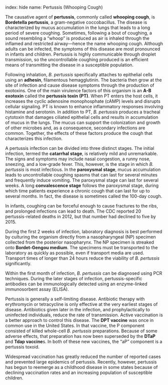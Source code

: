 index: hide
name: Pertussis (Whooping Cough)

The causative agent of  **pertussis**, commonly called  **whooping cough**, is  **Bordetella pertussis**, a gram-negative coccobacillus. The disease is characterized by mucus accumulation in the lungs that leads to a long period of severe coughing. Sometimes, following a bout of coughing, a sound resembling a “whoop” is produced as air is inhaled through the inflamed and restricted airway—hence the name whooping cough. Although adults can be infected, the symptoms of this disease are most pronounced in infants and children. Pertussis is highly communicable through droplet transmission, so the uncontrollable coughing produced is an efficient means of transmitting the disease in a susceptible population.

Following inhalation,  *B. pertussis* specifically attaches to epithelial cells using an  **adhesin**, filamentous hemagglutinin. The bacteria then grow at the site of infection and cause disease symptoms through the production of exotoxins. One of the main virulence factors of this organism is an  **A-B exotoxin** called the  **pertussis toxin (PT)**. When PT enters the host cells, it increases the cyclic adenosine monophosphate (cAMP) levels and disrupts cellular signaling. PT is known to enhance inflammatory responses involving histamine and serotonin. In addition to PT,  *B. pertussis* produces a tracheal cytotoxin that damages ciliated epithelial cells and results in accumulation of mucus in the lungs. The mucus can support the colonization and growth of other microbes and, as a consequence, secondary infections are common. Together, the effects of these factors produce the cough that characterizes this infection.

A pertussis infection can be divided into three distinct stages. The initial infection, termed the  **catarrhal stage**, is relatively mild and unremarkable. The signs and symptoms may include nasal congestion, a runny nose, sneezing, and a low-grade fever. This, however, is the stage in which  *B. pertussis* is most infectious. In the  **paroxysmal stage**, mucus accumulation leads to uncontrollable coughing spasms that can last for several minutes and frequently induce vomiting. The paroxysmal stage can last for several weeks. A long  **convalescence stage** follows the paroxysmal stage, during which time patients experience a chronic cough that can last for up to several months. In fact, the disease is sometimes called the 100-day cough.

In infants, coughing can be forceful enough to cause fractures to the ribs, and prolonged infections can lead to death. The CDC reported 20 pertussis-related deaths in 2012, but that number had declined to five by 2015.

During the first 2 weeks of infection, laboratory diagnosis is best performed by culturing the organism directly from a nasopharyngeal (NP) specimen collected from the posterior nasopharynx. The NP specimen is streaked onto  **Bordet-Gengou medium**. The specimens must be transported to the laboratory as quickly as possible, even if transport media are used. Transport times of longer than 24 hours reduce the viability of  *B. pertussis* significantly.

Within the first month of infection,  *B. pertussis* can be diagnosed using PCR techniques. During the later stages of infection, pertussis-specific antibodies can be immunologically detected using an enzyme-linked immunosorbent assay (ELISA).

Pertussis is generally a self-limiting disease. Antibiotic therapy with erythromycin or tetracycline is only effective at the very earliest stages of disease. Antibiotics given later in the infection, and prophylactically to uninfected individuals, reduce the rate of transmission. Active vaccination is a better approach to control this disease. The  **DPT vaccine** was once in common use in the United States. In that vaccine, the P component consisted of killed whole-cell  *B. pertussis* preparations. Because of some adverse effects, that preparation has now been superseded by the  **DTaP** and  **Tdap vaccine**s. In both of these new vaccines, the “aP” component is a pertussis toxoid.

Widespread vaccination has greatly reduced the number of reported cases and prevented large epidemics of pertussis. Recently, however, pertussis has begun to reemerge as a childhood disease in some states because of declining vaccination rates and an increasing population of susceptible children.
